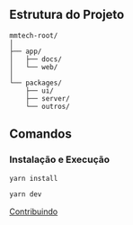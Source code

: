 ## Estrutura do Projeto

```
mmtech-root/
│
├── app/
│   ├── docs/
│   └── web/
│
└── packages/
    ├── ui/
    ├── server/
    └── outros/
```

## Comandos

### Instalação e Execução

```bash
yarn install
```

```bash
yarn dev
```

[Contribuindo](markdowns/CONTRIBUTING.md)
